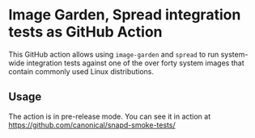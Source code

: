 <!--
SPDX-License-Identifier: Apache-2.0
SPDX-FileCopyrightText: Canonical Ltd.
-->

# Image Garden, Spread integration tests as GitHub Action

This GitHub action allows using `image-garden` and `spread` to run system-wide
integration tests against one of the over forty system images that contain
commonly used Linux distributions.

## Usage

The action is in pre-release mode. You can see it in action at
https://github.com/canonical/snapd-smoke-tests/

